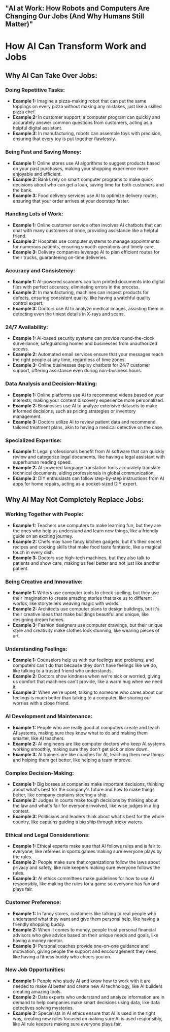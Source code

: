 ## "AI at Work: How Robots and Computers Are Changing Our Jobs (And Why Humans Still Matter)"

# How AI Can Transform Work and Jobs

## Why AI Can Take Over Jobs:

### Doing Repetitive Tasks:
- **Example 1:** Imagine a pizza-making robot that can put the same toppings on every pizza without making any mistakes, just like a skilled pizza chef.
- **Example 2:** In customer support, a computer program can quickly and accurately answer common questions from customers, acting as a helpful digital assistant.
- **Example 3:** In manufacturing, robots can assemble toys with precision, ensuring that every toy is put together flawlessly.

### Being Fast and Saving Money:
- **Example 1:** Online stores use AI algorithms to suggest products based on your past purchases, making your shopping experience more enjoyable and efficient.
- **Example 2:** Banks rely on smart computer programs to make quick decisions about who can get a loan, saving time for both customers and the bank.
- **Example 3:** Food delivery services use AI to optimize delivery routes, ensuring that your order arrives at your doorstep faster.

### Handling Lots of Work:
- **Example 1:** Online customer service often involves AI chatbots that can chat with many customers at once, providing assistance like a helpful friend.
- **Example 2:** Hospitals use computer systems to manage appointments for numerous patients, ensuring smooth operations and timely care.
- **Example 3:** Delivery companies leverage AI to plan efficient routes for their trucks, guaranteeing on-time deliveries.

### Accuracy and Consistency:
- **Example 1:** AI-powered scanners can turn printed documents into digital files with perfect accuracy, eliminating errors in the process.
- **Example 2:** In manufacturing, machines can inspect products for defects, ensuring consistent quality, like having a watchful quality control expert.
- **Example 3:** Doctors use AI to analyze medical images, assisting them in detecting even the tiniest details in X-rays and scans.

### 24/7 Availability:
- **Example 1:** AI-based security systems can provide round-the-clock surveillance, safeguarding homes and businesses from unauthorized access.
- **Example 2:** Automated email services ensure that your messages reach the right people at any time, regardless of time zones.
- **Example 3:** Online businesses deploy chatbots for 24/7 customer support, offering assistance even during non-business hours.

### Data Analysis and Decision-Making:
- **Example 1:** Online platforms use AI to recommend videos based on your interests, making your content discovery experience more personalized.
- **Example 2:** Businesses use AI to analyze extensive datasets to make informed decisions, such as pricing strategies or inventory management.
- **Example 3:** Doctors utilize AI to review patient data and recommend tailored treatment plans, akin to having a medical detective on the case.

### Specialized Expertise:
- **Example 1:** Legal professionals benefit from AI software that can quickly review and categorize legal documents, like having a legal assistant with superhuman reading speed.
- **Example 2:** AI-powered language translation tools accurately translate technical documents, aiding professionals in global communication.
- **Example 3:** DIY enthusiasts can follow step-by-step instructions from AI apps for home repairs, acting as a pocket-sized DIY expert.

## Why AI May Not Completely Replace Jobs:

### Working Together with People:
- **Example 1:** Teachers use computers to make learning fun, but they are the ones who help us understand and learn new things, like a friendly guide on an exciting journey.
- **Example 2:** Chefs may have fancy kitchen gadgets, but it's their secret recipes and cooking skills that make food taste fantastic, like a magical touch in every dish.
- **Example 3:** Doctors use high-tech machines, but they also talk to patients and show care, making us feel better and not just like another patient.

### Being Creative and Innovative:
- **Example 1:** Writers use computer tools to check spelling, but they use their imagination to create amazing stories that take us to different worlds, like storytellers weaving magic with words.
- **Example 2:** Architects use computer plans to design buildings, but it's their creative ideas that make buildings beautiful and unique, like designing dream homes.
- **Example 3:** Fashion designers use computer drawings, but their unique style and creativity make clothes look stunning, like wearing pieces of art.

### Understanding Feelings:
- **Example 1:** Counselors help us with our feelings and problems, and computers can't do that because they don't have feelings like we do, like talking to a trusted friend who understands.
- **Example 2:** Doctors show kindness when we're sick or worried, giving us comfort that machines can't provide, like a warm hug when we need it.
- **Example 3:** When we're upset, talking to someone who cares about our feelings is much better than talking to a computer, like sharing our worries with a close friend.

### AI Development and Maintenance:
- **Example 1:** People who are really good at computers create and teach AI systems, making sure they know what to do and making them smarter, like AI teachers.
- **Example 2:** AI engineers are like computer doctors who keep AI systems working smoothly, making sure they don't get sick or slow down.
- **Example 3:** AI trainers are like coaches for AI, teaching them new things and helping them get better, like helping a team improve.

### Complex Decision-Making:
- **Example 1:** Big bosses at companies make important decisions, thinking about what's best for the company's future and how to make things better, like company captains steering a ship.
- **Example 2:** Judges in courts make tough decisions by thinking about the law and what's fair for everyone involved, like wise judges in a big contest.
- **Example 3:** Politicians and leaders think about what's best for the whole country, like captains guiding a big ship through tricky waters.

### Ethical and Legal Considerations:
- **Example 1:** Ethical experts make sure that AI follows rules and is fair to everyone, like referees in sports games making sure everyone plays by the rules.
- **Example 2:** People make sure that organizations follow the laws about privacy and safety, like rule keepers making sure everyone follows the rules.
- **Example 3:** AI ethics committees make guidelines for how to use AI responsibly, like making the rules for a game so everyone has fun and plays fair.

### Customer Preference:
- **Example 1:** In fancy stores, customers like talking to real people who understand what they want and give them personal help, like having a friendly shopping buddy.
- **Example 2:** When it comes to money, people trust personal financial advisors who give advice based on their unique needs and goals, like having a money mentor.
- **Example 3:** Personal coaches provide one-on-one guidance and motivation, giving people the support and encouragement they need, like having a fitness buddy who cheers you on.

### New Job Opportunities:
- **Example 1:** People who study AI and know how to work with it are needed to make AI better and create new AI technology, like AI builders creating amazing tools.
- **Example 2:** Data experts who understand and analyze information are in demand to help companies make smart decisions using data, like data detectives solving mysteries.
- **Example 3:** Specialists in AI ethics ensure that AI is used in the right way, creating new roles focused on making sure AI is used responsibly, like AI rule keepers making sure everyone plays fair.
